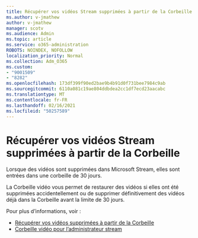```yaml
---
title: Récupérer vos vidéos Stream supprimées à partir de la Corbeille
ms.author: v-jmathew
author: v-jmathew
manager: scotv
ms.audience: Admin
ms.topic: article
ms.service: o365-administration
ROBOTS: NOINDEX, NOFOLLOW
localization_priority: Normal
ms.collection: Adm_O365
ms.custom:
- "9001509"
- "8282"
ms.openlocfilehash: 173df399f90ed2bae9b4b91d0f731bee7984c9ab
ms.sourcegitcommit: 6110a081c19ae804ddbdea2cc1df7ecd23aacabc
ms.translationtype: MT
ms.contentlocale: fr-FR
ms.lasthandoff: 02/16/2021
ms.locfileid: "50257589"
---
```

# <a name="recover-your-deleted-stream-videos-from-the-recycle-bin"></a>Récupérer vos vidéos Stream supprimées à partir de la Corbeille

Lorsque des vidéos sont supprimées dans Microsoft Stream, elles sont entrées dans une corbeille de 30 jours.

La Corbeille vidéo vous permet de restaurer des vidéos si elles ont été supprimées accidentellement ou de supprimer définitivement des vidéos déjà dans la Corbeille avant la limite de 30 jours.

Pour plus d’informations, voir :

- [Récupérer vos vidéos supprimées à partir de la Corbeille](https://docs.microsoft.com/stream/portal-my-recycle-bin)
- [Corbeille vidéo pour l’administrateur stream](https://docs.microsoft.com/stream/admin-recycle-bin)
